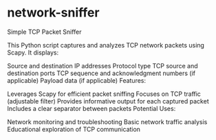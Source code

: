 # network-sniffer
Simple TCP Packet Sniffer

This Python script captures and analyzes TCP network packets using Scapy. It displays:

Source and destination IP addresses
Protocol type
TCP source and destination ports
TCP sequence and acknowledgment numbers (if applicable)
Payload data (if applicable)
Features:

Leverages Scapy for efficient packet sniffing
Focuses on TCP traffic (adjustable filter)
Provides informative output for each captured packet
Includes a clear separator between packets
Potential Uses:

Network monitoring and troubleshooting
Basic network traffic analysis
Educational exploration of TCP communication
